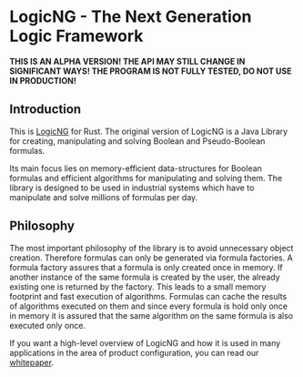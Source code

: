 # LogicNG - The Next Generation Logic Framework

__THIS IS AN ALPHA VERSION! THE API MAY STILL CHANGE IN SIGNIFICANT WAYS! THE
PROGRAM IS NOT FULLY TESTED, DO NOT USE IN PRODUCTION!__

## Introduction

This is [LogicNG](https://logicng.org/) for Rust. The original version of
LogicNG is a Java Library for creating, manipulating and solving Boolean and
Pseudo-Boolean formulas.

Its main focus lies on memory-efficient data-structures for Boolean formulas and
efficient algorithms for manipulating and solving them. The library is designed
to be used in industrial systems which have to manipulate and solve millions of
formulas per day.


## Philosophy

The most important philosophy of the library is to avoid unnecessary object
creation. Therefore formulas can only be generated via formula factories. A
formula factory assures that a formula is only created once in memory. If
another instance of the same formula is created by the user, the already
existing one is returned by the factory. This leads to a small memory footprint
and fast execution of algorithms. Formulas can cache the results of algorithms
executed on them and since every formula is hold only once in memory it is
assured that the same algorithm on the same formula is also executed only once.

If you want a high-level overview of LogicNG and how it is used in many
applications in the area of product configuration, you can read our
[whitepaper](https://logicng.org/whitepaper/abstract/).

